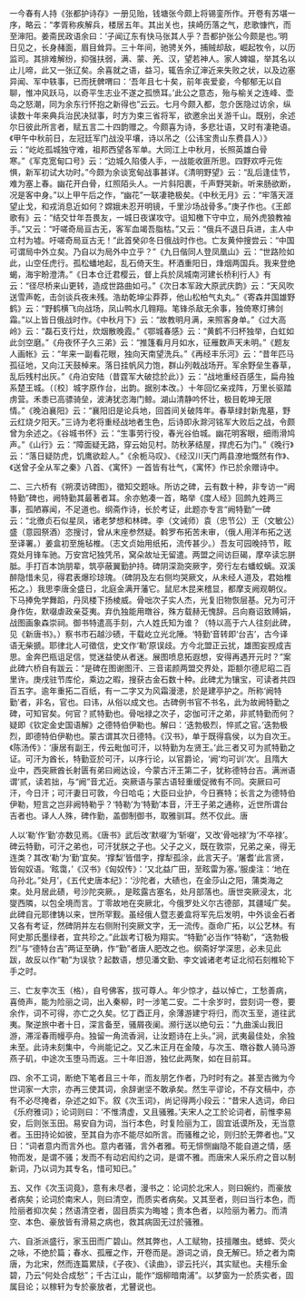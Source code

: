 <!-- { "loadSidebar": true } -->
一今春有人持《张都护诗存》一册见贻，钱塘张今颇上将锡銮所作。开卷有苏堪一序，略云：“孝胥称疾解兵，楼居五年。其出关也，挟崎历落之气，悲歌慷忾，而至渖阳。姜斋民政语余曰：‘子闻辽东有快马张其人乎？吾都护张公今颇是也。’明日见之，长身赭面，眉目耸异。三十年间，驰骋关外，捕贼却敌，崛起牧令，以历监司。其排难解纷，抑强扶弱，满、蒙、羌、汉，望若神人。家人婢媪，举其名以止儿啼，此又一张辽矣。余喜就之语，益习，辄告余辽渖近来失败之状，以及边塞异闻、军中轶事，已而抚髀喟曰：‘吾年且七十矣，前年丧爱妾，今郁郁无以自聊，惟冲风跃马，以奇平生志业不遂之孤愤耳。’此公之意态，殆与榆关之连峰、壶岛之怒潮，同为余东行怀抱之新得也”云云。七月今颇入都，忽介医隐过访余，纵读数十年来典兵治民决狱事，时方为束三省将军，欲邀余出关游千山。既别，余述尔日彼此所言者，赋五言二十四韵赠之。今颇喜为诗，多悲壮语，又时有凄艳语。《甲午中秋前日，左冠廷军门战没平壤，诗以吊之（公讳宝贵山东费县人）》云：“屹屹孤城独守难，祖邦西望各军单。大同江上中秋月，长照英雄白骨寒。”《军克宽甸口号》云：“边城久陷倭人手，一战能收匪所思。四野欢呼元佐惧，新军初试大功时。”今颇为余谈宽甸战事甚详。《清明野望》云：“乱后逢佳节，难为塞上春。幽花开白骨，红照陌头人。一片斜阳裹，千声野哭新。听来肠欲断，况是客中身。”以上甲午后之作，“幽花”一联凄艳极矣。《中秋无月》云：“牢落天涯望止戈，和戎消息近如何？嫦娥未忍开明镜，千里沙场战骨多。”庚子作也。《王郎歌有》云：“结交廿年吾畏友，一城日夜谋攻守。诅知檄下守中立，局外虎狼教袖手。”又云：“吁嗟奇局亘古无，客军血竭吾脂枯。”又云：“俄兵不退日兵进，主人中立村为墟。吁嗟奇局亘古无！”此首癸卯冬日俄战时作也。亡友黄仲搜尝云：“中国可谓局中外立矣。乃自以为局外中立乎？”《九日偕同人登凤凰山》云：“世路险如此，山空任虎行。孤松蟠地起，乱石倚天生。杯酒重阳日，烽烟两国兵。我来登绝蝎，海宇盼澄清。”《日本仓迁君樱云，督上兵於凤城南河建长桥利行人》有云：“径尽桥来山更转，造成世路曲如弓。”《次日本军政大原武庆韵》云：“天风吹送雪声乾，击剑谈兵夜未残。浩劫乾坤尘莽莽，他山松柏气丸丸。”《寄森井国雄野鹤》云：“野鹤横飞向战场，凤山鸭水几翱翔。笔锋杀敌无余事，独倚寒灯拂剑霜。”以上皆日俄战时作。《中秋月下》云：“故教明月满，来照客身单。”《过大高岭》云：“磊石支行灶，炊烟散晚霞。”《鄂城春感》云：“黄鹤不归杯独举，白虹如此剑空磨。”《舟夜怀子久三弟》云：“推篷看月月如水，征雁数声天未明。”《题友人画帐》云：“年来一副看花眼，独向天南望洗兵。”《再经丰乐河》云：“昔年匹马孤征地，又向江天鼓棹来。落日挂帆风力饱，群山列戟战场开。军余野垒生春草，乱后残村出灰。”《舟泊安陆（昔霆军大破捻於此）》云：“战地重经百感生，扁舟独系楚王城。（〔校〕城字原作台，出韵。据别本改。）十年回忆亲戎阵，万里长驱踏虏营。禾黍已高骠骑垒，波涛犹恣海门鲸。湖山清静吟怀壮，极目乾坤无限情。”《晚泊襄阳》云：“襄阳旧是论兵地，回首间关破阵年。春草绿封新鬼墓，野云红烧夕阳天。”三诗为老将重经战地者生色，后诗即永滁河铭军大败后之战，令颇曾为余述之。《谷城书怀》云：“生事劳行役，春光谷伯城。幽花明客眼，细雨滑鸠声。”《山行》云：“障面疑无路，穿云始见村。防秋茅结屋，捍虎石为门。”《晚行》云：“落日疑防虎，饥鹰欲趁人。”《余栀马叹》、《经汉川天门两县潦地慨然有作》、《送曾子全从军之秦》八首、《寓怀》一首皆有壮气，《寓怀》作已於余赠诗中。

二、三六桥有《朔漠访碑图》，徵知交题咏。所访之碑，云有数十种，非专访一“阙特勤”碑也，阙特勤其最著者耳。余亦勉凑一首，略举《度人经》回鹧九姓两三事，孤陋寡闻，不足道也。纲斋作诗，长於考证，此题亦专言“阙特勤”一碑云：“北徼贞石似星凤，诸老梦想和林碑。李（文诫师）袁（忠节公）王（文敏公）盛（意园祭酒）恣搜讨，曾从末座参然疑。斡罗布拓苦未审，（俄人用洋布拓之送至译署。）姜盒初至施毡椎。（志文贞始用纸拓，流传甚少。）吾友可园晚持节，眩霓处月锋车驰。万安宫圮独凭吊，窝朵故址无留遣。两盟之间访巨碣，摩卒读忘胼胝。手打百本饷朋辈，筑亭蔽翼勤护持。碑阴深泐突厥字，旁行左右蟠蛟螭。双溪醉隐惜未见，得君表爆珍琼瑰。（碑阴及左右侧均哭厥文，从未经人道及，君始椎拓之。）我思李唐全盛日，北庭金满开藩它。鼠尼木昆来稽显，都摩支阙观朝仪。下马捧免学舞蹈，丹凤楼下扬棱威。骨咄次子实人杰，光复旧物恢层基。兄为可汗身作佐，默啜虐政亲芟夷。弃仇独能用暾谷，殊方载赫无愧辞。吕向裔诏致赙娟，战图画象森崇祠。御书特遣高手刻，六人姓氏知为谁？（特以高于六人往刻此碑，见《新唐书》。）察书市石越沙碛，干载屹立光北陲。‘特勤’音转即‘台吉’，古今译语无柴搋。耶律北人可徵信，史文作‘勒’原误歧。方今北盟正云扰，雄图妄觊成吉思。金奔巴瓶诅足信，觉迷益使从者迷。展图喷息拓遐想，安得再遇开元时？”案此碑六桥自有跋云：“是碑在图谢图汗、三音诺颜两盟交界处，距额尔德尼昭二百里许。庚戌驻节库伦，乘边之暇，搜获古金石数十种。此碑尤为镶宝，可读者共四百五字。逾年重拓二百纸，有一二字又为风霜漫漶，於是建亭护之。所称‘阙特勤’者，非名，官也。曰讳，从俗以成文也。古碑例书官不书名，此为故阙特勤之碑，可知官矣。何官？贰特勤也。骨咄禄之次子，宓伽可汗之弟，非贰特勤而何？疑即《钦定金史国语解》之德特伯伊勒也。解曰：‘迭勃极烈，悴贰之官。’迭勃极烈，即德特伯伊勒也。蒙古谓其次日德特。《汉书》，单于既得翕侯，以为自次王。《陈汤传》：‘康居有副王，传云毗伽可汗，以特勤为左贤王。’此三者又可为贰特勤之证。可汗为酋长，特勤亚於可汗，以序行论，以官爵论，‘阙’均可训‘次’。且隋大业中，西突厥酋长射匮有弟曰阙达设，今蒙古汗王第二子，犹称德特台吉。满洲语谓‘贰，读若拙，与“阙”音尤近。突厥语与蒙古语轻重缓促微有不同。突厥曰可汗，今日汗；可汗妻日可敦，今日哈屯；大臣曰业护，今日赛特；长言之为德特伯伊勒，短言之岂非阙特勒乎？‘特勒’为‘特勤’本音，汗王子弟之通称，近世所谓台吉者也。译人人殊，碑作勤，盖御制御书，取雅驯耳。然不仅此。唐




人以‘勒’作‘勤’亦数见焉。《唐书》武后改‘默啜’为‘斩啜’，又改‘骨咄禄’为‘不卒禄’。碑云特勤，可汗之弟也，可汗犹朕之子也。父子之义，既在敦崇，兄弟之亲，得无连类？其改‘勒’为‘勤’宜矣。‘撑梨’皆借字，撑犁孤涂，此言天子。‘屠耆’此言贤，皆匈奴语。‘眩霭，’《汉书》《匈奴传》：‘又北益广田，至眩雷为塞。’服虔注：‘地在乌孙北。”处月’，《五代史唐本纪》：‘沙陀者，大碛也，在金莎山之阳，蒲类海之束。处月居此碛，号沙陀突厥。，是眩露古塞名，处月部落也。唐世突厥浸太，北燮西隣，以包全境而言。丁零故地在突厥北，今俄罗处义尔古德部，其疆域广矣。此碑自元耶律铸以来，世所罕觐。虽经俄人暨志姜盒将军先后发明，中外谈金石者又各有考证，然碑阴并左右侧附刊突厥文字，无一流传。亟命广拓，以公艺林。有阿史那氏墨绿者，宜共珍之。”此跋考订极为翔实。“特勤”必当作“特勒”，“迭勃极烈”与“德特台吉”两证至确，作“勤”者唐人肥改之也。纲斋好学深思，必未见此跋，故反以作“勒”为误欤？起数语，想见潘文勤、李文诚诸老考证北彻石刻椎轮下手之时。

三、亡友李次玉（格），自号佛客，拔可尊人。年少惊才，益以悼亡，工愁善病，喜倚声，能为险丽之词，出入秦柳，时一涉笔二安。二十余岁时，尝刻词一卷，要余作，词不可得，亦亡之久矣。忆丁酉正月，余薄游建宁将归，而次玉至，道往武夷。聚逆旅中者十日，深言备至，骚屑夜阑。濒行送以绝句云：“九曲溪山我旧游，滞淫春雨幔亭舟。独留一角流香涧，让汝题诗在上头。”涧，武夷最佳处，余独未至。此诗未刻集中，今尚能记之。又乙末正月在金陵，与次玉、暾谷数人骑马游燕子矶，中途次玉堕马而返。三十年旧游，独忆此两聚，如在目前耳。

四、余不工词，断绝下笔者且三十年，而友朋乞作者，乃时时有之。甚至古微为今世词家一大宗，亦再三使其词，余辞谢坚不敢承矣。然生平谬论，不存文稿中，亦有不必尽掩者，杂述之如下。叙《次玉词》，尚记得两小段云：“昔宋人选词，命曰《乐府雅词》；论词则曰：‘不惟清虚，又且骚雅。’夫宋人之工於论词者，前惟李易安，后则张玉田。易安自为词，当行本色，时复险丽为工，固宜诋谟所及，无当意者。玉田持论如彼，至其自为亦不能尽如所言。而骚稚之论，则归於无弊者也。”又日：“词者意内而言外也。意内者骚，言外者雅。苟无悱恻幽隐不能自道之情，感物而发，是谓不骚；发而不有动宕闳约之词，是谓不雅。而唐宋人采乐府之音以制新词，乃以词为其专名，惜可知已。”

五、又作《次玉词竟》，意有未尽者，漫书之：论词於北宋人，则曰婉约，而豪放者病矣；论词於南宋人，则曰清空，而质实者病矣。又其至者，则曰当行本色，而险丽者抑次矣；然语清空者，固目质实为晦墟；贵本色者，以险丽为著力。而清空、本色、豪放皆有滑易之病也，救其病固无过於骚雅。

六、自浙派盛行，家玉田而广碧山。然其弊也，人工赋物，技擅雕虫。蟋蟀、荧火之咏，不绝於篇；春水、孤雁之作，开卷而是。游词之诮，良无解已。矫之者为南唐，为北宋，然而连篇累牍，《子夜》、《读曲》，谬云托兴，其实赋也。夫檀乐金碧，乃云“何处合成愁”；千古江山，能作“烟柳暗南浦”。以梦窗为一於质实者，固属目论；以稼轩为专於豪放者，尤瞽说也。

